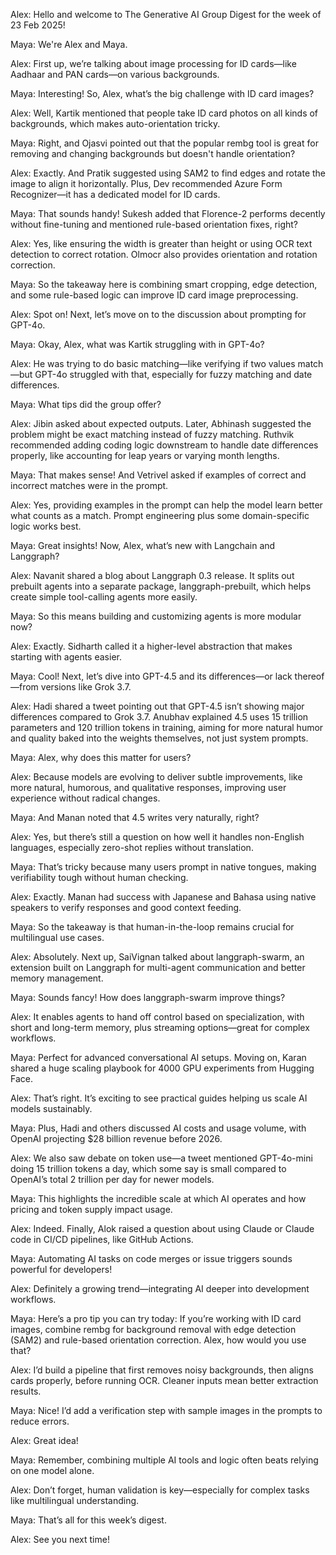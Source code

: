 Alex: Hello and welcome to The Generative AI Group Digest for the week of 23 Feb 2025!

Maya: We're Alex and Maya.

Alex: First up, we’re talking about image processing for ID cards—like Aadhaar and PAN cards—on various backgrounds.

Maya: Interesting! So, Alex, what’s the big challenge with ID card images?

Alex: Well, Kartik mentioned that people take ID card photos on all kinds of backgrounds, which makes auto-orientation tricky.

Maya: Right, and Ojasvi pointed out that the popular rembg tool is great for removing and changing backgrounds but doesn't handle orientation?

Alex: Exactly. And Pratik suggested using SAM2 to find edges and rotate the image to align it horizontally. Plus, Dev recommended Azure Form Recognizer—it has a dedicated model for ID cards.

Maya: That sounds handy! Sukesh added that Florence-2 performs decently without fine-tuning and mentioned rule-based orientation fixes, right?

Alex: Yes, like ensuring the width is greater than height or using OCR text detection to correct rotation. Olmocr also provides orientation and rotation correction.

Maya: So the takeaway here is combining smart cropping, edge detection, and some rule-based logic can improve ID card image preprocessing.

Alex: Spot on! Next, let’s move on to the discussion about prompting for GPT-4o.

Maya: Okay, Alex, what was Kartik struggling with in GPT-4o?

Alex: He was trying to do basic matching—like verifying if two values match—but GPT-4o struggled with that, especially for fuzzy matching and date differences.

Maya: What tips did the group offer?

Alex: Jibin asked about expected outputs. Later, Abhinash suggested the problem might be exact matching instead of fuzzy matching. Ruthvik recommended adding coding logic downstream to handle date differences properly, like accounting for leap years or varying month lengths.

Maya: That makes sense! And Vetrivel asked if examples of correct and incorrect matches were in the prompt.

Alex: Yes, providing examples in the prompt can help the model learn better what counts as a match. Prompt engineering plus some domain-specific logic works best.

Maya: Great insights! Now, Alex, what’s new with Langchain and Langgraph?

Alex: Navanit shared a blog about Langgraph 0.3 release. It splits out prebuilt agents into a separate package, langgraph-prebuilt, which helps create simple tool-calling agents more easily.

Maya: So this means building and customizing agents is more modular now?

Alex: Exactly. Sidharth called it a higher-level abstraction that makes starting with agents easier.

Maya: Cool! Next, let’s dive into GPT-4.5 and its differences—or lack thereof—from versions like Grok 3.7.

Alex: Hadi shared a tweet pointing out that GPT-4.5 isn’t showing major differences compared to Grok 3.7. Anubhav explained 4.5 uses 15 trillion parameters and 120 trillion tokens in training, aiming for more natural humor and quality baked into the weights themselves, not just system prompts.

Maya: Alex, why does this matter for users?

Alex: Because models are evolving to deliver subtle improvements, like more natural, humorous, and qualitative responses, improving user experience without radical changes.

Maya: And Manan noted that 4.5 writes very naturally, right?

Alex: Yes, but there’s still a question on how well it handles non-English languages, especially zero-shot replies without translation.

Maya: That’s tricky because many users prompt in native tongues, making verifiability tough without human checking.

Alex: Exactly. Manan had success with Japanese and Bahasa using native speakers to verify responses and good context feeding.

Maya: So the takeaway is that human-in-the-loop remains crucial for multilingual use cases.

Alex: Absolutely. Next up, SaiVignan talked about langgraph-swarm, an extension built on Langgraph for multi-agent communication and better memory management.

Maya: Sounds fancy! How does langgraph-swarm improve things?

Alex: It enables agents to hand off control based on specialization, with short and long-term memory, plus streaming options—great for complex workflows.

Maya: Perfect for advanced conversational AI setups. Moving on, Karan shared a huge scaling playbook for 4000 GPU experiments from Hugging Face.

Alex: That’s right. It’s exciting to see practical guides helping us scale AI models sustainably.

Maya: Plus, Hadi and others discussed AI costs and usage volume, with OpenAI projecting $28 billion revenue before 2026.

Alex: We also saw debate on token use—a tweet mentioned GPT-4o-mini doing 15 trillion tokens a day, which some say is small compared to OpenAI’s total 2 trillion per day for newer models.

Maya: This highlights the incredible scale at which AI operates and how pricing and token supply impact usage.

Alex: Indeed. Finally, Alok raised a question about using Claude or Claude code in CI/CD pipelines, like GitHub Actions.

Maya: Automating AI tasks on code merges or issue triggers sounds powerful for developers!

Alex: Definitely a growing trend—integrating AI deeper into development workflows.

Maya: Here’s a pro tip you can try today: If you’re working with ID card images, combine rembg for background removal with edge detection (SAM2) and rule-based orientation correction. Alex, how would you use that?

Alex: I’d build a pipeline that first removes noisy backgrounds, then aligns cards properly, before running OCR. Cleaner inputs mean better extraction results.

Maya: Nice! I’d add a verification step with sample images in the prompts to reduce errors. 

Alex: Great idea!

Maya: Remember, combining multiple AI tools and logic often beats relying on one model alone.

Alex: Don’t forget, human validation is key—especially for complex tasks like multilingual understanding.

Maya: That’s all for this week’s digest.

Alex: See you next time!
